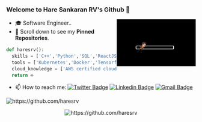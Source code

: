 ### Welcome to Hare Sankaran RV's Github 👋

<img align='right' src="https://github.com/haresrv/haresrv/blob/master/OK.gif" width="210">

- 🎓 Software Engineer.. 
- 📌 Scroll down to see my **Pinned Repositories**.

```python
def haresrv():
  skills = ['C++','Python','SQL','ReactJS','NodeJS','HTML & CSS'}
  tools = ['Kubernetes','Docker','Tensorflow Object Detection API', 'pandas', 'sklearn','keras', 'flask']
  cloud_knowledge = ['AWS certified cloud practitioner','Gitlab CI','Jenkins CICD','CircleCI']
  return ∞
```

- 📫 How to reach me: 
[![Twitter Badge](https://img.shields.io/badge/-@itz_srv-1ca0f1?style=flat-square&labelColor=1ca0f1&logo=twitter&logoColor=white&link=https://twitter.com/itz_srv)](https://twitter.com/itz_srv) [![Linkedin Badge](https://img.shields.io/badge/-haresrv-blue?style=flat-square&logo=Linkedin&logoColor=white&link=https://www.linkedin.com/in/haresrv2000/)](https://www.linkedin.com/in/haresrv2000/) [![Gmail Badge](https://img.shields.io/badge/-haresrv-c14438?style=flat-square&logo=Gmail&logoColor=white&link=mailto:haresrv2000@gmail.com)](mailto:haresrv2000@gmail.com)

 <p align="left"> <img src="https://komarev.com/ghpvc/?username=haresrv" alt="https://github.com/haresrv" /> </p>

</p><p align="center"> <img src="https://github-readme-stats.vercel.app/api?username=haresrv&show_icons=true" alt="https://github.com/haresrv" /> </p>
